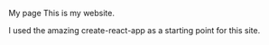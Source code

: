 My page
This is my website.

I used the amazing create-react-app as a starting point for this site.

